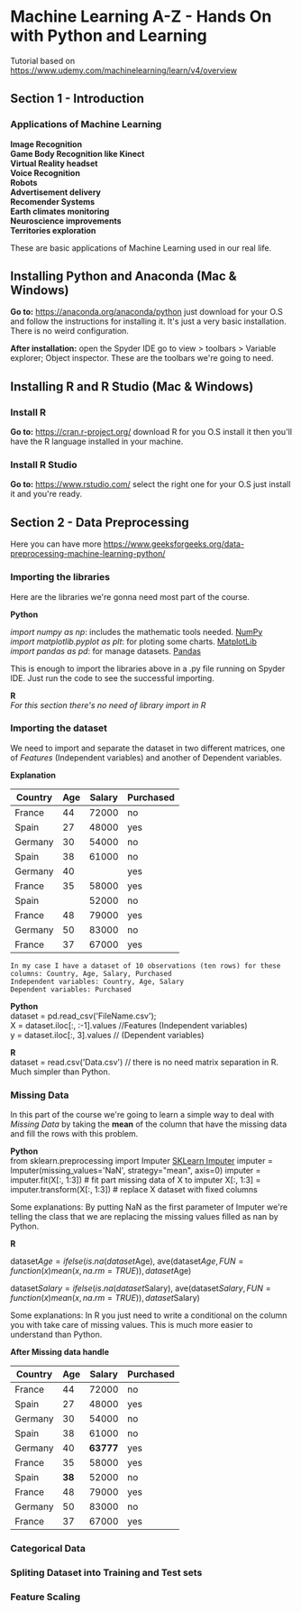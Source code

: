 # Machine Learning A-Z - Hands On with Python and Learning
Tutorial based on https://www.udemy.com/machinelearning/learn/v4/overview

## Section 1 - Introduction

### Applications of Machine Learning

**Image Recognition**  
**Game Body Recognition like Kinect**  
**Virtual Reality headset**  
**Voice Recognition**  
**Robots**  
**Advertisement delivery**  
**Recomender Systems**  
**Earth climates monitoring**  
**Neuroscience improvements**  
**Territories exploration**  

These are basic applications of Machine Learning used in our real life.  


## Installing Python and Anaconda (Mac & Windows)

**Go to:** https://anaconda.org/anaconda/python just download for your O.S and follow the instructions for installing it. It's just a very basic installation. There is no weird configuration.  

**After installation:** open the Spyder IDE go to view > toolbars > Variable explorer; Object inspector. These are the toolbars we're going to need. 


## Installing R and R Studio (Mac & Windows)

### Install R

**Go to:** https://cran.r-project.org/ download R for you O.S install it then you'll have the R language installed in your machine.  

### Install R Studio

**Go to:** https://www.rstudio.com/ select the right one for your O.S just install it and you're ready.


## Section 2 - Data Preprocessing

Here you can have more https://www.geeksforgeeks.org/data-preprocessing-machine-learning-python/

### Importing the libraries
Here are the libraries we're gonna need most part of the course.

**Python** 

*import numpy as np*: includes the mathematic tools needed. [NumPy](http://www.numpy.org/)  
*import matplotlib.pyplot as plt*: for ploting some charts. [MatplotLib](https://matplotlib.org/api/pyplot_api.html)  
*import pandas as pd*: for manage datasets. [Pandas](https://pandas.pydata.org/)  
 
This is enough to import the libraries above in a .py file running on Spyder IDE. Just run the code to see the successful importing.

**R**   
*For this section there's no need of library import in R*


### Importing the dataset  

We need to import and separate the dataset in two different matrices, one of *Features* (Independent variables) and another of Dependent variables.  

**Explanation**  


| Country  | Age | Salary | Purchased |
| ---------| --- | ------ | --------- |
| France   | 44  | 72000  | no        |
| Spain    | 27  | 48000  | yes       |
| Germany  | 30  | 54000  | no        |
| Spain    | 38  | 61000  | no        |
| Germany  | 40  |        | yes       |
| France   | 35  | 58000  | yes       |
| Spain    |     | 52000  | no        |
| France   | 48  | 79000  | yes       |
| Germany  | 50  | 83000  | no        |
| France   | 37  | 67000  | yes       |


```
In my case I have a dataset of 10 observations (ten rows) for these columns: Country, Age, Salary, Purchased   
Independent variables: Country, Age, Salary   
Dependent variables: Purchased  

```
**Python**  
dataset = pd.read_csv('FileName.csv');  
X = dataset.iloc[:, :-1].values //Features (Independent variables)  
y = dataset.iloc[:, 3].values   // (Dependent variables)  

**R**  
dataset = read.csv('Data.csv') // there is no need matrix separation in R. Much simpler than Python.  


### Missing Data
In this part of the course we're going to learn a simple way to deal with *Missing Data* by taking the **mean** of the column that have the missing data and fill the rows with this problem.


**Python**  
from sklearn.preprocessing import Imputer [SKLearn Imputer](http://scikit-learn.org/stable/modules/preprocessing.html#preprocessing)
imputer = Imputer(missing_values='NaN', strategy="mean", axis=0)
imputer = imputer.fit(X[:, 1:3]) # fit part missing data of X to imputer
X[:, 1:3] = imputer.transform(X[:, 1:3]) # replace X dataset with fixed columns 

Some explanations: 
    By putting NaN as the first parameter of Imputer we're telling the class that we are replacing the missing values filled as nan by Python.
    

**R**  

dataset$Age = ifelse(is.na(dataset$Age), 
                     ave(dataset$Age, FUN=function(x) mean(x, na.rm = TRUE)),
                     dataset$Age)

dataset$Salary = ifelse(is.na(dataset$Salary),
                        ave(dataset$Salary, FUN=function(x) mean(x, na.rm = TRUE)),
                        dataset$Salary)


Some explanations: 
    In R you just need to write a conditional on the column you with take care of missing values. This is much more easier to understand than Python. 
    


**After Missing data handle**

| Country  | Age | Salary | Purchased |
| ---------| --- | ------ | --------- |
| France   | 44  | 72000  | no        |
| Spain    | 27  | 48000  | yes       |
| Germany  | 30  | 54000  | no        |
| Spain    | 38  | 61000  | no        |
| Germany  | 40  |**63777**| yes      |
| France   | 35  | 58000  | yes       |
| Spain    |**38**| 52000 | no        |
| France   | 48  | 79000  | yes       |
| Germany  | 50  | 83000  | no        |
| France   | 37  | 67000  | yes       |



### Categorical Data

### Spliting Dataset into Training and Test sets

### Feature Scaling





